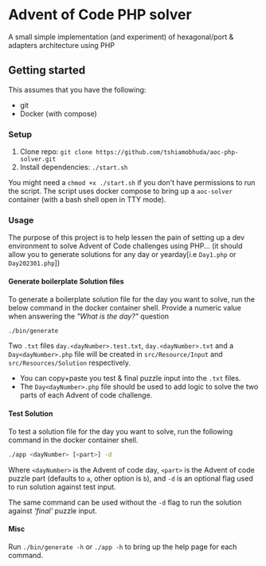 # Advent of Code PHP solver

A small simple implementation (and experiment) of hexagonal/port & adapters architecture using PHP

## Getting started

This assumes that you have the following:

- git
- Docker (with compose)

### Setup

1. Clone repo: `git clone https://github.com/tshiamobhuda/aoc-php-solver.git`
2. Install dependencies: `./start.sh`

You might need a `chmod +x ./start.sh` if you don't have permissions to run the script. The script uses docker compose to bring up a `aoc-solver` container (with a bash shell open in TTY mode).

### Usage

The purpose of this project is to help lessen the pain of setting up a dev environment to solve Advent of Code challenges using PHP... (it should allow you to generate solutions for any day or yearday[i.e `Day1.php` or `Day202301.php`])

#### Generate boilerplate Solution files

To generate a boilerplate solution file for the day you want to solve, run the below command in the docker container shell. Provide a numeric value when answering the _"What is the day?"_ question

```bash
./bin/generate
```

Two `.txt` files `day.<dayNumber>.test.txt`, `day.<dayNumber>.txt` and a `Day<dayNumber>.php` file will be created in `src/Resource/Input` and `src/Resources/Solution` respectively.

- You can copy+paste you test & final puzzle input into the `.txt` files.
- The `Day<dayNumber>.php` file should be used to add logic to solve the two parts of each Advent of code challenge.

#### Test Solution

To test a solution file for the day you want to solve, run the following command in the docker container shell.

```bash
./app <dayNumber> [<part>] -d 
```

Where `<dayNumber>` is the Advent of code day, `<part>` is the Advent of code puzzle part (defaults to `a`, other option is `b`), and `-d` is an optional flag used to run solution against test input.

The same command can be used without the `-d` flag to run the solution against _'final'_ puzzle input.

#### Misc

Run `./bin/generate -h` or `./app -h` to bring up the help page for each command.
